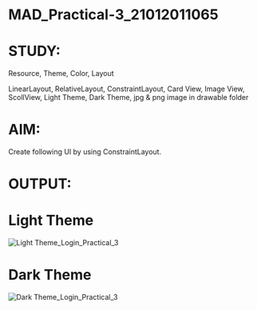 # MAD_Practical-3_21012011065

# STUDY:
Resource, Theme, Color, Layout

LinearLayout, RelativeLayout,  ConstraintLayout, Card View, Image View, ScollView, Light Theme, Dark Theme, jpg & png image in drawable folder 

# AIM: 
Create following UI by using ConstraintLayout.

# OUTPUT:

# Light Theme 

![Light Theme_Login_Practical_3](https://github.com/amipatel1708/MAD_Practical-3_21012011065/assets/139481113/08bbb125-1cd4-4748-910c-09d10ecfe3c2)

# Dark Theme

![Dark Theme_Login_Practical_3](https://github.com/amipatel1708/MAD_Practical-3_21012011065/assets/139481113/e6adc927-d848-4465-9607-90bf656c5715)
